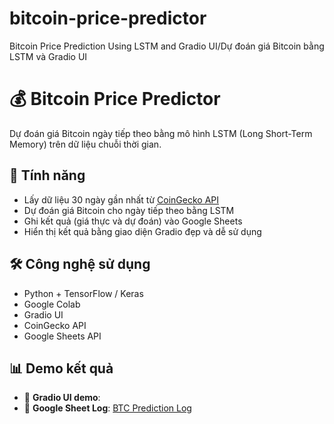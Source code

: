 # bitcoin-price-predictor
Bitcoin Price Prediction Using LSTM and Gradio UI/Dự đoán giá Bitcoin bằng LSTM và Gradio UI
# 💰 Bitcoin Price Predictor

Dự đoán giá Bitcoin ngày tiếp theo bằng mô hình LSTM (Long Short-Term Memory) trên dữ liệu chuỗi thời gian.

## 📌 Tính năng
- Lấy dữ liệu 30 ngày gần nhất từ [CoinGecko API](https://www.coingecko.com/en/api)
- Dự đoán giá Bitcoin cho ngày tiếp theo bằng LSTM
- Ghi kết quả (giá thực và dự đoán) vào Google Sheets
- Hiển thị kết quả bằng giao diện Gradio đẹp và dễ sử dụng

## 🛠 Công nghệ sử dụng
- Python + TensorFlow / Keras
- Google Colab
- Gradio UI
- CoinGecko API
- Google Sheets API

## 📊 Demo kết quả

- 🔗 **Gradio UI demo**: 
- 📄 **Google Sheet Log**: [BTC Prediction Log](https://docs.google.com/spreadsheets/d/1DyunpedkCQ0NZhUf2Ecr3bVbigbK3-AXrYPwQv8xgfE/edit#gid=0)


